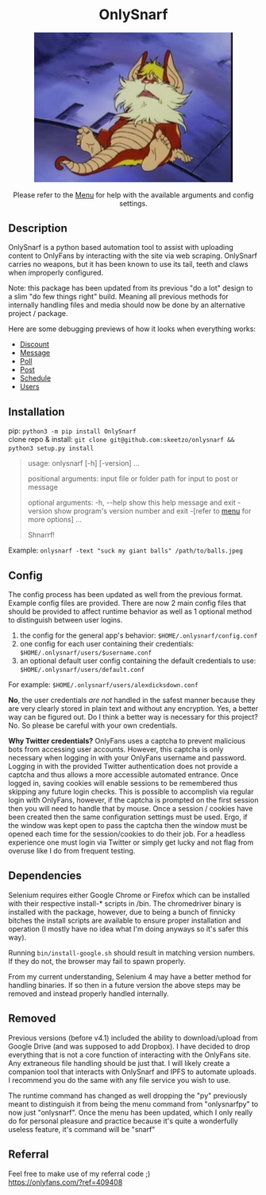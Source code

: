 <h1 align="center">OnlySnarf</h1>
<p align="center"><img src="public/images/snarf-missionary.jpg" alt="Shnarf" width="400"/></p>
<p align="center">Please refer to the <a href="OnlySnarf/docs/menu.md">Menu</a> for help with the available arguments and config settings.</p> 

## Description
OnlySnarf is a python based automation tool to assist with uploading content to OnlyFans by interacting with the site via web scraping. OnlySnarf carries no weapons, but it has been known to use its tail, teeth and claws when improperly configured.

Note: this package has been updated from its previous "do a lot" design to a slim "do few things right" build. Meaning all previous methods for internally handling files and media should now be done by an alternative project / package.

Here are some debugging previews of how it looks when everything works:
- [Discount](public/previews/discount.gif)
- [Message](public/previews/message.gif)
- [Poll](public/previews/poll.gif)
- [Post](public/previews/post.gif)
- [Schedule](public/previews/schedule.gif)
- [Users](public/previews/users.gif)

## Installation
pip: `python3 -m pip install OnlySnarf`  
clone repo & install: `git clone git@github.com:skeetzo/onlysnarf && python3 setup.py install`  

> usage: onlysnarf [-h] [-version] ...
> 
> positional arguments:
> input       file or folder path for input to post or message
> 
> optional arguments:
>  -h, --help  show this help message and exit
>  -version    show program's version number and exit
>  -[refer to [menu](OnlySnarf/dogs/menu.md) for more options] ...
>
> Shnarrf!
  
Example: `onlysnarf -text "suck my giant balls" /path/to/balls.jpeg`

## Config
The config process has been updated as well from the previous format. Example config files are provided. There are now 2 main config files that should be provided to affect runtime behavior as well as 1 optional method to distinguish between user logins.
1) the config for the general app's behavior: `$HOME/.onlysnarf/config.conf`
2) one config for each user containing their credentials: `$HOME/.onlysnarf/users/$username.conf`
3) an optional default user config containing the default credentials to use: `$HOME/.onlysnarf/users/default.conf`

For example: `$HOME/.onlysnarf/users/alexdicksdown.conf`

**No**, the user credentials *are not* handled in the safest manner because they are very clearly stored in plain text and without any encryption. Yes, a better way can be figured out. Do I think a better way is necessary for this project? No. So please be careful with your own credentials.

**Why Twitter credentials?**
OnlyFans uses a captcha to prevent malicious bots from accessing user accounts. However, this captcha is only necessary when logging in with your OnlyFans username and password. Logging in with the provided Twitter authentication does not provide a captcha and thus allows a more accessible automated entrance. Once logged in, saving cookies will enable sessions to be remembered thus skipping any future login checks. This is possible to accomplish via regular login with OnlyFans, however, if the captcha is prompted on the first session then you will need to handle that by mouse. Once a session / cookies have been created then the same configuration settings must be used. Ergo, if the window was kept open to pass the captcha then the window must be opened each time for the session/cookies to do their job. For a headless experience one must login via Twitter or simply get lucky and not flag from overuse like I do from frequent testing.

## Dependencies
Selenium requires either Google Chrome or Firefox which can be installed with their respective install-* scripts in /bin. The chromedriver binary is installed with the package, however, due to being a bunch of finnicky bitches the install scripts are available to ensure proper installation and operation (I mostly have no idea what I'm doing anyways so it's safer this way).

Running `bin/install-google.sh` should result in matching version numbers. If they do not, the browser may fail to spawn properly.

From my current understanding, Selenium 4 may have a better method for handling binaries. If so then in a future version the above steps may be removed and instead properly handled  internally.

## Removed
Previous versions (before v4.1) included the ability to download/upload from Google Drive (and was supposed to add Dropbox). I have decided to drop everything that is not a core function of interacting with the OnlyFans site. Any extraneous file handling should be just that. I will likely create a companion tool that interacts with OnlySnarf and IPFS to automate uploads. I recommend you do the same with any file service you wish to use.

The runtime command has changed as well dropping the "py" previously meant to distinguish it from being the menu command from "onlysnarfpy" to now just "onlysnarf". Once the menu has been updated, which I only really do for personal pleasure and practice because it's quite a wonderfully useless feature, it's command will be "snarf"

## Referral
Feel free to make use of my referral code ;)  
https://onlyfans.com/?ref=409408
